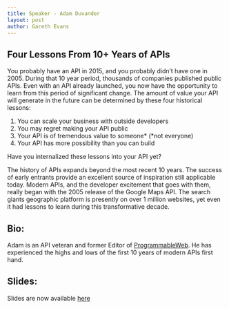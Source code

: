 ```yaml
---
title: Speaker - Adam Duvander
layout: post
author: Gareth Evans
---
```


## Four Lessons From 10+ Years of APIs
 
You probably have an API in 2015, and you probably didn’t have one in 2005. During that 10 year period, thousands of companies published public APIs. Even with an API already launched, you now have the opportunity to learn from this period of significant change. The amount of value your API will generate in the future can be determined by these four historical lessons:

1. You can scale your business with outside developers
2. You may regret making your API public
3. Your API is of tremendous value to someone* (*not everyone)
4. Your API has more possibility than you can build

Have you internalized these lessons into your API yet?

The history of APIs expands beyond the most recent 10 years. The success of early entrants provide an excellent source of inspiration still applicable today. Modern APIs, and the developer excitement that goes with them, really began with the 2005 release of the Google Maps API. The search giants geographic platform is presently on over 1 million websites, yet even it had lessons to learn during this transformative decade.

## Bio:

Adam is an API veteran and former Editor of [ProgrammableWeb](http://www.programmableweb.com/). He has experienced the highs and lows of the first 10 years of modern APIs first hand.

## Slides:
 
Slides are now available [here](http://apidaysnz.s3-website-ap-southeast-2.amazonaws.com/duvander.pdf)